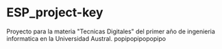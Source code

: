 # ESP_project-key
Proyecto para la materia "Tecnicas Digitales"  del primer año de ingenieria informatica en la Universidad Austral.
popipopipopopipo
